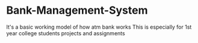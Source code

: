 # Bank-Management-System
It's   a basic working model of how atm bank works 
This is especially for 1st year college students projects and assignments  
